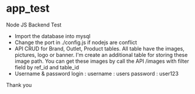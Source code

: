# app_test
Node JS Backend Test

- Import the database into mysql
- Change the port in ./config.js if nodejs are conflict
- API CRUD for Brand, Outlet, Product tables.
  All table have the images, pictures, logo or banner. I'm create an additional table for storing these image path.
  You can get these images by call the API /images with filter field by ref_id and table_id
- Username & password login :
  username : users
  password : user123
  
Thank you
